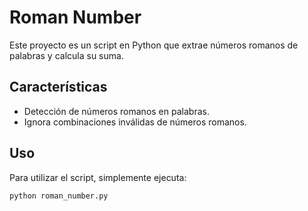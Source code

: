 # Roman Number

Este proyecto es un script en Python que extrae números romanos de palabras y calcula su suma. 

## Características

- Detección de números romanos en palabras.
- Ignora combinaciones inválidas de números romanos.

## Uso

Para utilizar el script, simplemente ejecuta:

```bash
python roman_number.py
